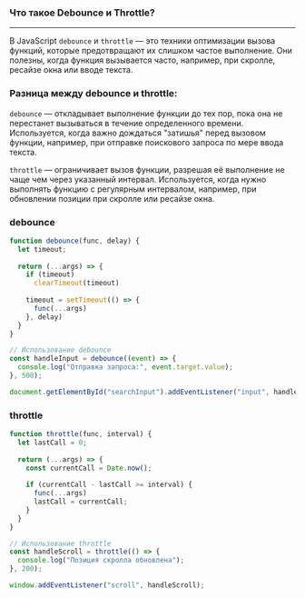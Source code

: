 ### Что такое Debounce и Throttle?

---

В JavaScript `debounce` и `throttle` — это техники оптимизации вызова функций, которые предотвращают их слишком частое выполнение. Они полезны, когда функция вызывается часто, например, при скролле, ресайзе окна или вводе текста.

### Разница между debounce и throttle:
`debounce` — откладывает выполнение функции до тех пор, пока она не перестанет вызываться в течение определенного времени. Используется, когда важно дождаться "затишья" перед вызовом функции, например, при отправке поискового запроса по мере ввода текста.

`throttle` — ограничивает вызов функции, разрешая её выполнение не чаще чем через указанный интервал. Используется, когда нужно выполнять функцию с регулярным интервалом, например, при обновлении позиции при скролле или ресайзе окна.

### debounce

```ts
function debounce(func, delay) {
  let timeout;
  
  return (...args) => {
    if (timeout) 
      clearTimeout(timeout)
    
    timeout = setTimeout(() => {
      func(...args)
    }, delay)
  }
}

// Использование debounce
const handleInput = debounce((event) => {
  console.log("Отправка запроса:", event.target.value);
}, 500);

document.getElementById("searchInput").addEventListener("input", handleInput);
```

### throttle

```ts
function throttle(func, interval) {
  let lastCall = 0;
  
  return (...args) => {
    const currentCall = Date.now();
    
    if (currentCall - lastCall >= interval) {
      func(...args)
      lastCall = currentCall;
    }
  }
}

// Использование throttle
const handleScroll = throttle(() => {
  console.log("Позиция скролла обновлена");
}, 200);

window.addEventListener("scroll", handleScroll);
```
